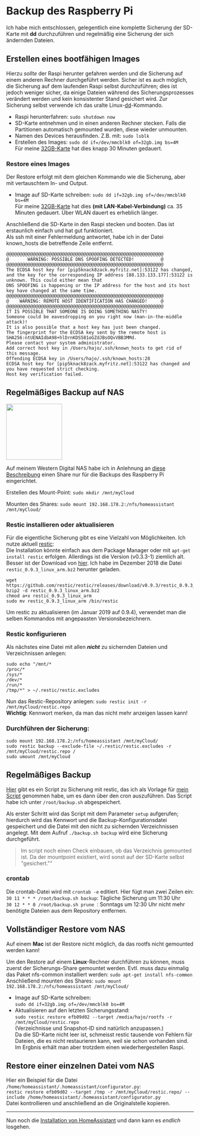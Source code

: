 # Backup des Raspberry Pi

Ich habe mich entschlossen, gelegentlich eine komplette Sicherung der SD-Karte mit **dd** durchzuführen und regelmäßig eine Sicherung der sich ändernden Dateien.

## Erstellen eines bootfähigen Images
Hierzu _sollte_ der Raspi herunter gefahren werden und die Sicherung auf einem anderen Rechner durchgeführt werden. Sicher ist es auch möglich, die Sicherung auf dem laufenden Raspi selbst durchzuführen; dies ist jedoch weniger sicher, da einige Dateien während des Sicherungsprozesses verändert werden und kein konsistenter Stand gesichert wird. Zur Sicherung selbst verwende ich das uralte Linux-[dd](https://wiki.archlinux.de/title/Image-Erstellung_mit_dd)-Kommando.

- Raspi herunterfahren: `sudo shutdown now`  
- SD-Karte entnehmen und in einen anderen Rechner stecken. Falls die Partitionen automatisch gemounted wurden, diese wieder unmounten.  
- Namen des Devices herausfinden. Z.B. mit: `sudo lsblk`  
- Erstellen des Images: `sudo dd if=/dev/mmcblk0 of=32gb.img bs=4M`  
Für meine [32GB-Karte](./hardware.md#Speicher) hat dies knapp 30 Minuten gedauert.

### Restore eines Images
Der Restore erfolgt mit dem gleichen Kommando wie die Sicherung, aber mit vertauschtem In- und Output.
- Image auf SD-Karte schreiben: `sudo dd if=32gb.img of=/dev/mmcblk0 bs=4M`  
Für meine [32GB-Karte](./hardware.md#Speicher) hat dies **(mit LAN-Kabel-Verbindung)** ca. 35 Minuten gedauert. Über WLAN dauert es erheblich länger.

Anschließend die SD-Karte in den Raspi stecken und booten. Das ist erstaunlich einfach und hat gut funktioniert.  
Als ssh mit einer Fehlermeldung antwortet, habe ich in der Datei known_hosts die betreffende Zeile entfernt.
```
@@@@@@@@@@@@@@@@@@@@@@@@@@@@@@@@@@@@@@@@@@@@@@@@@@@@@@@@@@@
@       WARNING: POSSIBLE DNS SPOOFING DETECTED!          @
@@@@@@@@@@@@@@@@@@@@@@@@@@@@@@@@@@@@@@@@@@@@@@@@@@@@@@@@@@@
The ECDSA host key for [pip5knack8zack.myfritz.net]:53122 has changed,
and the key for the corresponding IP address [88.133.133.177]:53122 is unknown. This could either mean that
DNS SPOOFING is happening or the IP address for the host and its host key have changed at the same time.
@@@@@@@@@@@@@@@@@@@@@@@@@@@@@@@@@@@@@@@@@@@@@@@@@@@@@@@@@@@
@    WARNING: REMOTE HOST IDENTIFICATION HAS CHANGED!     @
@@@@@@@@@@@@@@@@@@@@@@@@@@@@@@@@@@@@@@@@@@@@@@@@@@@@@@@@@@@
IT IS POSSIBLE THAT SOMEONE IS DOING SOMETHING NASTY!
Someone could be eavesdropping on you right now (man-in-the-middle attack)!
It is also possible that a host key has just been changed.
The fingerprint for the ECDSA key sent by the remote host is
SHA256:ntUENAIdbA98+hlDrnKDS581oGZdJBsOQvVBB3MMd.
Please contact your system administrator.
Add correct host key in /Users/hajo/.ssh/known_hosts to get rid of this message.
Offending ECDSA key in /Users/hajo/.ssh/known_hosts:28
ECDSA host key for [pip5knack8zack.myfritz.net]:53122 has changed and you have requested strict checking.
Host key verification failed.
```


## Regelmäßiges Backup auf NAS
<img src="https://static.slickdealscdn.com/attachment/1/3/0/7/2/4/5/5/6810047.attach" width="150">  

Auf meinem Western Digital NAS habe ich in Anlehnung an [diese Beschreibung](https://trendblog.net/how-to-mount-your-media-server-or-nas-drive-to-a-raspberry-pi/) einen Share nur für die Backups des Raspberry Pi eingerichtet.

Erstellen des Mount-Point: `sudo mkdir /mnt/myCloud`

Mounten des Shares: `sudo mount 192.168.178.2:/nfs/homeassistant /mnt/myCloud/`


### Restic installieren oder aktualisieren
Für die eigentliche Sicherung gibt es eine Vielzahl von Möglichkeiten. Ich nutze aktuell [restic](https://restic.net/):  
Die Installation könnte einfach aus dem Package Manager oder mit `apt-get install restic` erfolgen. Allerdings ist die Version (v0.3.3-1) ziemlich alt.  
Besser ist der Download von [hier](https://github.com/restic/restic/releases/latest). Ich habe im Dezember 2018 die Datei `restic_0.9.3_linux_arm.bz2` herunter geladen.

```
wget https://github.com/restic/restic/releases/download/v0.9.3/restic_0.9.3_linux_arm.bz2
bzip2 -d restic_0.9.3_linux_arm.bz2
chmod a+x restic_0.9.3_linux_arm
sudo mv restic_0.9.3_linux_arm /bin/restic
```
Um restic zu aktualisieren (im Januar 2019 auf 0.9.4), verwendet man die selben Kommandos mit angepassten Versionsbezeichnern.

### Restic konfigurieren
Als nächstes eine Datei mit allen _**nicht**_ zu sichernden Dateien und Verzeichnissen anlegen:
```
sudo echo "/mnt/*
/proc/*
/sys/*
/dev/*
/run/*
/tmp/*" > ~/.restic/restic.excludes
```

Nun das Restic-Repository anlegen: `sudo restic init -r /mnt/myCloud/restic.repo`  
**Wichtig**: Kennwort merken, da man das nicht mehr anzeigen lassen kann!

### Durchführen der Sicherung:
```
sudo mount 192.168.178.2:/nfs/homeassistant /mnt/myCloud/
sudo restic backup --exclude-file ~/.restic/restic.excludes -r /mnt/myCloud/restic.repo /
sudo umount /mnt/myCloud
```

## Regelmäßiges Backup
[Hier](https://github.com/vinayaugustine/backup.sh) gibt es ein Script zu Sicherung mit restic, das ich als Vorlage für [mein Script](../RaspiFiles/root/backup.sh) genommen habe, um es dann über den cron auszuführen. Das Script habe ich unter `/root/backup.sh` abgespeichert.

Als erster Schritt wird das Script mit dem Parameter `setup` aufgerufen; hierdurch wird das Kennwort und die Backup-Konfigurationsdatei gespeichert und die Datei mit den nicht zu sichernden Verzeichnissen angelegt. Mit dem Aufruf `./backup.sh backup` wird eine Sicherung durchgeführt.

> Im script noch einen Check einbauen, ob das Verzeichnis gemounted ist. Da der mountpoint existiert, wird sonst auf der SD-Karte selbst "gesichert.""

### crontab
Die crontab-Datei wird mit `crontab -e` editiert. Hier fügt man zwei Zeilen ein:  
`30 11 * * * /root/backup.sh backup`: Tägliche Sicherung um 11:30 Uhr  
`30 12 * * 0 /root/backup.sh prune `: Sonntags um 12:30 Uhr nicht mehr benötigte Dateien aus dem Repository entfernen.

## Vollständiger Restore vom NAS
Auf einem **Mac** ist der Restore nicht möglich, da das rootfs nicht gemounted werden kann!  

Um den Restore auf einem **Linux**-Rechner durchführen zu können, muss zuerst der Sicherungs-Share gemountet werden. Evtl. muss dazu einmalig das Paket nfs-common installiert werden: `sudo apt-get install nfs-common`  
Anschließend mounten des Shares: `sudo mount 192.168.178.2:/nfs/homeassistant /mnt/myCloud/`

- Image auf SD-Karte schreiben:  
`sudo dd if=32gb.img of=/dev/mmcblk0 bs=4M`  
- Aktualisieren auf den letzten Sicherungsstand:  
`sudo restic restore efb09d02 --target /media/hajo/rootfs -r /mnt/myCloud/restic.repo`  
(Verzeichnisse und Snapshot-ID sind natürlich anzupassen.)  
Da die SD-Karte nicht leer ist, schmeisst restic tausende von Fehlern für Dateien, die es nicht restaurieren kann, weil sie schon vorhanden sind. Im Ergbnis erhält man aber trotzdem einen wiederhergestellen Raspi.

## Restore einer einzelnen Datei vom NAS
Hier ein Beispiel für die Datei `/home/homeassistant/.homeassistant/configurator.py`:  
`restic restore efb09d02 --target /tmp -r /mnt/myCloud/restic.repo/ --include /home/homeassistant/.homeassistant/configurator.py`  
Datei kontrollieren und anschließend an die Originalstelle kopieren.

---

Nun noch die [Installation von HomeAssistant](./homeassistant_install.md) und dann kann es _endlich_ losgehen.
